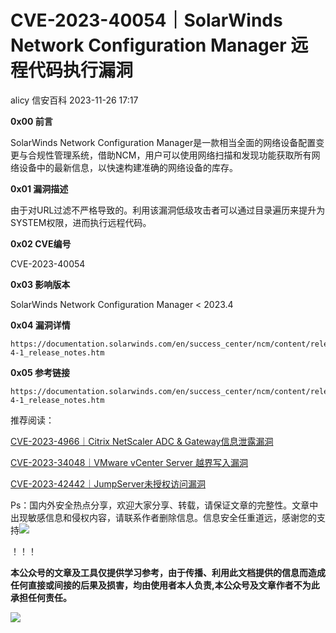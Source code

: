 #  CVE-2023-40054｜SolarWinds Network Configuration Manager 远程代码执行漏洞   
alicy  信安百科   2023-11-26 17:17  
  
**0x00 前言**  
  
  
SolarWinds Network Configuration Manager是一款相当全面的网络设备配置变更与合规性管理系统，借助NCM，用户可以使用网络扫描和发现功能获取所有网络设备中的最新信息，以快速构建准确的网络设备的库存。  
  
  
  
**0x01 漏洞描述**  
  
  
由于对URL过滤不严格导致的。利用该漏洞低级攻击者可以通过目录遍历来提升为SYSTEM权限，进而执行远程代码。  
  
  
  
**0x02 CVE编号**  
  
  
CVE-2023-40054  
  
  
  
**0x03 影响版本**  
  
  
SolarWinds Network Configuration Manager < 2023.4  
  
  
  
**0x04 漏洞详情**  
  
```
https://documentation.solarwinds.com/en/success_center/ncm/content/release_notes/ncm_2023-4-1_release_notes.htm
```  
  
  
  
**0x05 参考链接**  
  
```
https://documentation.solarwinds.com/en/success_center/ncm/content/release_notes/ncm_2023-4-1_release_notes.htm
```  
  
  
  
  
推荐阅读：  
  
  
[CVE-2023-4966｜Citrix NetScaler ADC & Gateway信息泄露漏洞](http://mp.weixin.qq.com/s?__biz=Mzg2ODcxMjYzMA==&mid=2247484652&idx=1&sn=ae73147af98f1906138f12a66e75c088&chksm=cea96d35f9dee4236837f7d508d4052a077ba3facfbef37fbd1af85817af71be1abb5448cd9f&scene=21#wechat_redirect)  
  
  
  
[CVE-2023-34048｜VMware vCenter Server 越界写入漏洞](http://mp.weixin.qq.com/s?__biz=Mzg2ODcxMjYzMA==&mid=2247484652&idx=2&sn=1043344120d8fce38e02198e6f6a96b0&chksm=cea96d35f9dee42357299d3ad48c78e5148c6bb6915ec3f28d3ede39e9f5d9af2259ed5c0012&scene=21#wechat_redirect)  
  
  
  
[CVE-2023-42442｜JumpServer未授权访问漏洞](http://mp.weixin.qq.com/s?__biz=Mzg2ODcxMjYzMA==&mid=2247484567&idx=1&sn=ec888bb87bd248dff960a0e5c6b44706&chksm=cea96d4ef9dee4584eeb83bb90c703e6466fff4dff2d186129c16cd5f2a1973a478170f818fe&scene=21#wechat_redirect)  
  
  
  
  
  
Ps：国内外安全热点分享，欢迎大家分享、转载，请保证文章的完整性。文章中出现敏感信息和侵权内容，请联系作者删除信息。信息安全任重道远，感谢您的支持![](https://mmbiz.qpic.cn/mmbiz_png/Whm7t4Je6urTIficI8UhQibwpYWx4ic7Bk40AJlXrgx3icofWCbd5cbJFheld132R8exvlHnicn0AUjHLmVok4wV9qA/640?wx_fmt=png&wxfrom=5&wx_lazy=1&wx_co=1 "")  
  
！！！  
  
  
**本公众号的文章及工具仅提供学习参考，由于传播、利用此文档提供的信息而造成任何直接或间接的后果及损害，均由使用者本人负责,本公众号及文章作者不为此承担任何责任。**  
  
![](https://mmbiz.qpic.cn/mmbiz_png/Whm7t4Je6uqQ24S6worK6npevNP8p1uPc9jQeMAib2iaibBnibOzFaIbD0KlvsEtUAmL3xdbJJnWk74Y1KfBcIazzw/640?wx_fmt=png "")  
  
  
